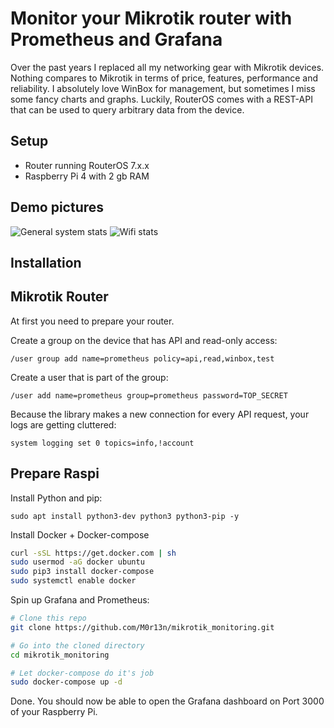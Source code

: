 # Monitor your Mikrotik router with Prometheus and Grafana

Over the past years I replaced all my networking gear with Mikrotik devices. Nothing compares to Mikrotik in terms of price, features, performance and reliability. I absolutely love WinBox for management, but sometimes I miss some fancy charts and graphs. Luckily, RouterOS comes with a REST-API that can be used to query arbitrary data from the device.

## Setup

- Router running RouterOS 7.x.x
- Raspberry Pi 4 with 2 gb RAM

## Demo pictures

![General system stats](https://github.com/M0r13n/mikrotik_monitoring/blob/main/doc/pic1.png)
![Wifi stats](https://github.com/M0r13n/mikrotik_monitoring/blob/main/doc/pic2.png)

## Installation

## Mikrotik Router
At first you need to prepare your router. 

Create a group on the device that has API and read-only access:

`/user group add name=prometheus policy=api,read,winbox,test`

Create a user that is part of the group:

`/user add name=prometheus group=prometheus password=TOP_SECRET`

Because the library makes a new connection for every API request, your logs are getting cluttered:

`system logging set 0 topics=info,!account`

## Prepare Raspi

Install Python and pip:

`sudo apt install python3-dev python3 python3-pip -y`

Install Docker + Docker-compose

```bash
curl -sSL https://get.docker.com | sh
sudo usermod -aG docker ubuntu
sudo pip3 install docker-compose
sudo systemctl enable docker
```

Spin up Grafana and Prometheus:

```bash
# Clone this repo
git clone https://github.com/M0r13n/mikrotik_monitoring.git

# Go into the cloned directory
cd mikrotik_monitoring

# Let docker-compose do it's job
sudo docker-compose up -d
```

Done. You should now be able to open the Grafana dashboard on Port 3000 of your Raspberry Pi.
